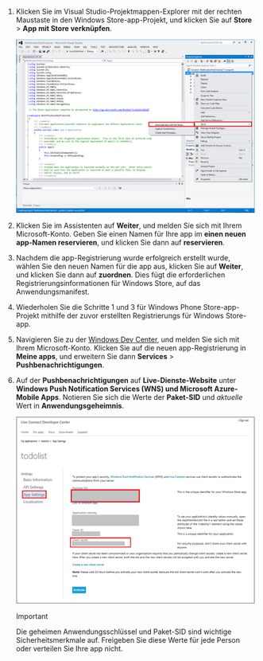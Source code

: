 
1. Klicken Sie im Visual Studio-Projektmappen-Explorer mit der rechten Maustaste in den Windows Store-app-Projekt, und klicken Sie auf **Store** > **App mit Store verknüpfen**.

    ![Windows Store app zuordnen](./media/app-service-mobile-register-wns/notification-hub-associate-win8-app.png)
2. Klicken Sie im Assistenten auf **Weiter**, und melden Sie sich mit Ihrem Microsoft-Konto. Geben Sie einen Namen für Ihre app im **einen neuen app-Namen reservieren**, und klicken Sie dann auf **reservieren**.
3. Nachdem die app-Registrierung wurde erfolgreich erstellt wurde, wählen Sie den neuen Namen für die app aus, klicken Sie auf **Weiter**, und klicken Sie dann auf **zuordnen**. Dies fügt die erforderlichen Registrierungsinformationen für Windows Store, auf das Anwendungsmanifest.
4. Wiederholen Sie die Schritte 1 und 3 für Windows Phone Store-app-Projekt mithilfe der zuvor erstellten Registrierungs für Windows Store-app.  
5. Navigieren Sie zu der [Windows Dev Center](https://dev.windows.com/en-us/overview), und melden Sie sich mit Ihrem Microsoft-Konto. Klicken Sie auf die neuen app-Registrierung in **Meine apps**, und erweitern Sie dann **Services** > **Pushbenachrichtigungen**.
6. Auf der **Pushbenachrichtigungen** auf **Live-Dienste-Website** unter **Windows Push Notification Services (WNS) und Microsoft Azure-Mobile Apps**. Notieren Sie sich die Werte der **Paket-SID** und *aktuelle* Wert in **Anwendungsgeheimnis**. 

    ![App-Einstellung im Developer center](./media/app-service-mobile-register-wns/mobile-services-win8-app-push-auth.png)

   > [!IMPORTANT]
   > Die geheimen Anwendungsschlüssel und Paket-SID sind wichtige Sicherheitsmerkmale auf. Freigeben Sie diese Werte für jede Person oder verteilen Sie Ihre app nicht.
   >
   >

